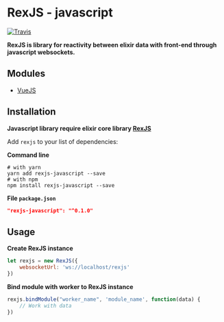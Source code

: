 # RexJS - javascript

[![Travis](https://travis-ci.org/orisons/rexjs-javascript.svg?branch=master)](https://travis-ci.org/orisons/rexjs-javascript)

**RexJS is library for reactivity between elixir data with front-end through javascript websockets.**



## Modules
* [VueJS](https://github.com/orisons/rexjs-vue)

## Installation

**Javascript library require elixir core library [RexJS](https://github.com/orisons/rexjs-elixir)**

Add `rexjs` to your list of dependencies:

**Command line**
```
# with yarn
yarn add rexjs-javascript --save
# with npm
npm install rexjs-javascript --save
```

**File `package.json`**
```json
"rexjs-javascript": "^0.1.0"
```

## Usage

**Create RexJS instance**
```javascript
let rexjs = new RexJS({
    websocketUrl: 'ws://localhost/rexjs'
})
```

**Bind module with worker to RexJS instance**
```javascript
rexjs.bindModule("worker_name", 'module_name', function(data) {
    // Work with data
})
```
